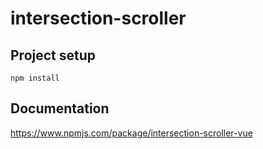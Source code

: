 # intersection-scroller

## Project setup
```
npm install
```

## Documentation
https://www.npmjs.com/package/intersection-scroller-vue
